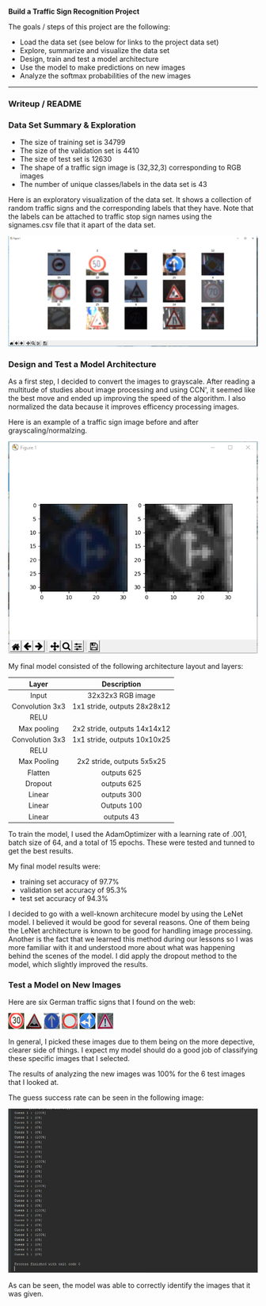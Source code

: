 **Build a Traffic Sign Recognition Project**

The goals / steps of this project are the following:
* Load the data set (see below for links to the project data set)
* Explore, summarize and visualize the data set
* Design, train and test a model architecture
* Use the model to make predictions on new images
* Analyze the softmax probabilities of the new images


[//]: # (Image References)

[image1]: ./Output_Images/Data_Exploration_result.png "Visualization"
[image2]: ./Output_Images/Pre_Processing_Result.png "PreProcessing"
[image3]: ./new_images/Image1.png "Random Noise"
[image4]: ./new_images/Image2.png "Traffic Sign 1"
[image5]: ./new_images/Image3.png "Traffic Sign 2"
[image6]: ./new_images/Image4.png "Traffic Sign 3"
[image7]: ./new_images/Image5.png "Traffic Sign 4"
[image8]: ./new_images/Image6.png "Traffic Sign 5"
[image10]: ./Output_Images/Guess_Success_Softmax.png "Visualization"

---
### Writeup / README

### Data Set Summary & Exploration

* The size of training set is 34799
* The size of the validation set is 4410
* The size of test set is 12630
* The shape of a traffic sign image is (32,32,3) corresponding to RGB images
* The number of unique classes/labels in the data set is 43

Here is an exploratory visualization of the data set. It shows a collection of random traffic signs and the corresponding labels that they have. Note that the labels can be attached to traffic stop sign names using the signames.csv file that it apart of the data set.


![alt text][image1]

### Design and Test a Model Architecture

As a first step, I decided to convert the images to grayscale. After reading a multitude of studies about image processing and using CCN', it seemed like the best move and ended up improving the speed of the algorithm. I also normalized the data because it improves efficency processing images. 

Here is an example of a traffic sign image before and after grayscaling/normalzing.

![alt text][image2]

My final model consisted of the following architecture layout and layers:

| Layer         		|     Description	        					| 
|:---------------------:|:---------------------------------------------:| 
| Input         		| 32x32x3 RGB image   							| 
| Convolution 3x3     	| 1x1 stride, outputs 28x28x12 	|
| RELU					|												|
| Max pooling	      	| 2x2 stride,  outputs 14x14x12 				|
| Convolution 3x3	    | 1x1 stride, outputs 10x10x25      									|
| RELU   |             |                                    
| Max Pooling        | 2x2 stride, outputs 5x5x25          |
| Flatten 		| outputs 625        									|
| Dropout				| outputs 625        									|
| Linear						|		outputs 300										|
|	Linear					|		Outputs 100										|
| Linear     | outputs 43           |
 
To train the model, I used the AdamOptimizer with a learning rate of .001, batch size of 64, and a total of 15 epochs. These were tested and tunned to get the best results. 
 
My final model results were:
* training set accuracy of 97.7%
* validation set accuracy of 95.3%
* test set accuracy of 94.3%

I decided to go with a well-known architecure model by using the LeNet model. I believed it would be good for several reasons. One of them being the LeNet architecture is known to be good for handling image processing. Another is the fact that we learned this method during our lessons so I was more familiar with it and understood more about what was happening behind the scenes of the model. I did apply the dropout method to the model, which slightly improved the results. 

### Test a Model on New Images

Here are six German traffic signs that I found on the web:

![alt text][image3] ![alt text][image4] ![alt text][image5] 
![alt text][image6] ![alt text][image7] ![alt text][image8]

In general, I picked these images due to them being on the more depective, clearer side of things. I expect my model should do a good job of classifying these specific images that I selected. 

The results of analyzing the new images was 100% for the 6 test images that I looked at. 

The guess success rate can be seen in the following image:

![alt text][image10]


As can be seen, the model was able to correctly identify the images that it was given. 




